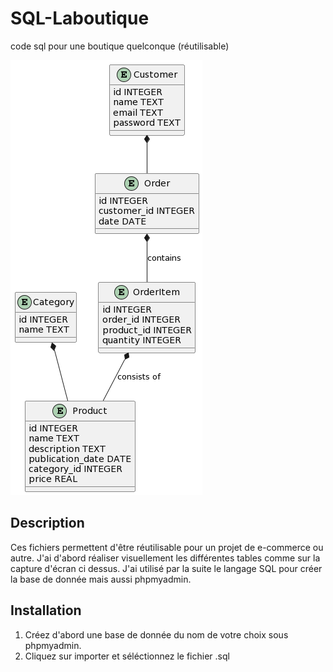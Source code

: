 # SQL-Laboutique

code sql pour une boutique quelconque (réutilisable)

![Capture d'écran de la représentation des tables](laboutiqueUML.png)

## Description

Ces fichiers permettent d'être réutilisable pour un projet de e-commerce ou autre.
J'ai d'abord réaliser visuellement les différentes tables comme sur la capture d'écran ci dessus.
J'ai utilisé par la suite le langage SQL pour créer la base de donnée mais aussi phpmyadmin.

## Installation

1. Créez d'abord une base de donnée du nom de votre choix sous phpmyadmin.
2. Cliquez sur importer et séléctionnez le fichier .sql
